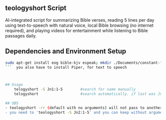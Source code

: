 ## teologyshort Script

AI-integrated script for summarizing Bible verses, reading 5 lines per day using text-to-speech with natural voice, local Bible browsing (no internet required), and playing videos for entertainment while listening to Bible passages daily.

## Dependencies and Environment Setup

```bash
sudo apt-get install eog bible-kjv espeak; mkdir ./Documents/constant-files; touch ./Documents/constant-files/teologylog
```  you also have to install Piper, for text to speech



## Usage
    telogyshort -S Jn1:1-5        #search for name manually
    telogyshort                   #search automatically. if last was Jn1:1-5, then will print the Jn1:5-10. five by five
  
## OBS
- teologyshort -rr (default with no arguments) will not pass to another number of the book when getting to its end. so when you reach 'Jn1:50-55 (suppose this as the last 5 lines of this Jn1)
- you need to 'teologyshort -S Jn2:1-5' and you can keep without arguments until find the end of Jn2, so you do Jn3:1-5 , and so on..
